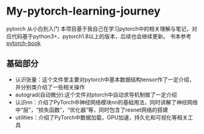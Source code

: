 # My-pytorch-learning-journey
pytorch 从小白到入门
本项目基于我自己在学习pytorch中的相关理解与笔记，对应代码基于python3+、pytorch1.8以上的版本，后续也会继续更新。
书本参考[pytorch-book](https://github.com/chenyuntc/pytorch-book/tree/master)
## 基础部分
* 认识张量：这个文件里主要对pytorch中基本数据结构tensor作了一定介绍，并分别类介绍了一些相关操作
* autograd(自动微分):这个文件对ptorch中自动求导机制做了一定介绍
* 认识nn：介绍了PyTorch中神经网络模块nn的基础用法，同时讲解了神经网络中“层”，“损失函数”，“优化器”等，同时包含了resnet网络的搭建
* utilities：介绍了PyTorch中数据加载，GPU加速，持久化和可视化等相关工具
